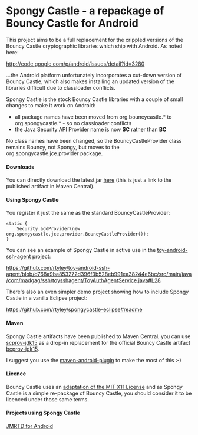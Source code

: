 Spongy Castle - a repackage of Bouncy Castle for Android
========================================================

This project aims to be a full replacement for the crippled versions of the Bouncy Castle cryptographic libraries which ship with Android. As noted here:

http://code.google.com/p/android/issues/detail?id=3280

...the Android platform unfortunately incorporates a cut-down version of Bouncy Castle, which also makes installing an updated version of the libraries difficult due to classloader conflicts.

Spongy Castle is the stock Bouncy Castle libraries with a couple of small changes to make it work on Android:

- all package names have been moved from org.bouncycastle.* to org.spongycastle.* - so no classloader conflicts
- the Java Security API Provider name is now **SC** rather than **BC**

No class names have been changed, so the BouncyCastleProvider class remains Bouncy, not Spongy, but moves to the org.spongycastle.jce.provider package. 

#### Downloads

You can directly download the latest jar [here](http://search.maven.org/remotecontent?filepath=com/madgag/scprov-jdk15/1.46.99.3-UNOFFICIAL-ROBERTO-RELEASE/scprov-jdk15-1.46.99.3-UNOFFICIAL-ROBERTO-RELEASE.jar) (this is just a link to the published artifact in Maven Central).

#### Using Spongy Castle

You register it just the same as the standard BouncyCastleProvider:

	static {
		Security.addProvider(new org.spongycastle.jce.provider.BouncyCastleProvider());
	}

You can see an example of Spongy Castle in active use in the [toy-android-ssh-agent](https://github.com/rtyley/toy-android-ssh-agent) project:

https://github.com/rtyley/toy-android-ssh-agent/blob/d768a9ba853272d396f3b528eb991ea38244e6bc/src/main/java/com/madgag/ssh/toysshagent/ToyAuthAgentService.java#L28

There's also an even simpler demo project showing how to include Spongy Castle in a vanilla Eclipse project:

https://github.com/rtyley/spongycastle-eclipse#readme

#### Maven

Spongy Castle artifacts have been published to Maven Central, you can use [scprov-jdk15](http://search.maven.org/#search%7Cga%7C1%7Cg%3A%22com.madgag%22%20AND%20a%3A%22scprov-jdk15%22) as a drop-in replacement for the official Bouncy Castle artifact [bcprov-jdk15](http://search.maven.org/#search%7Cga%7C1%7Cg%3A%22org.bouncycastle%22%20a%3A%22bcprov-jdk15%22).

I suggest you use the [maven-android-plugin](http://code.google.com/p/maven-android-plugin/) to make the most of this :-)

#### Licence

Bouncy Castle uses an [adaptation of the MIT X11 License](http://www.bouncycastle.org/licence.html) and as Spongy Castle is a simple re-package of Bouncy Castle, you should consider it to be licenced under those same terms.

#### Projects using Spongy Castle

[JMRTD for Android](http://martijno.blogspot.com/2011/07/jmrtd-for-android.html)
